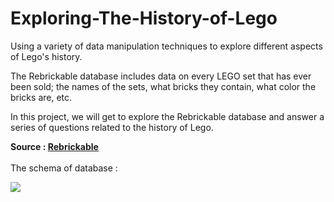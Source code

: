 # Exploring-The-History-of-Lego
Using a variety of data manipulation techniques to explore different aspects of Lego's history.

The Rebrickable database includes data on every LEGO set that has ever been sold; the names of the sets, what bricks they contain, what color the bricks are, etc.

In this project, we will get to explore the Rebrickable database and answer a series of questions related to the history of Lego.


**Source :  [Rebrickable](https://rebrickable.com/downloads/)**
<br>
<br>
The schema of database :

![](datasets/downloads_schema.png)
